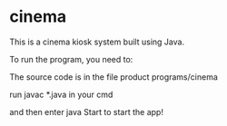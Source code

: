 # cinema
This is a cinema kiosk system built using Java.

To run the program, you need to:

The source code is in the file product programs/cinema

run javac *.java in your cmd

and then enter java Start to start the app!
